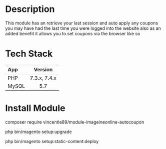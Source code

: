 # Description
This module has an retrieve your last session and auto apply any coupons you may have had the last time you were logged into the website also as an added benefit it allows you to set coupons via the browser like so
# Tech Stack
| App | Version |
| :------------- |:-------------:|
| PHP | 7.3.x, 7.4.x |
| MySQL | 5.7 |

# Install Module

composer require vincentle89/module-imageineonline-autocoupon

php bin/magento setup:upgrade

php bin/magento setup:static-content:deploy
